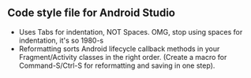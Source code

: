 ## Code style file for Android Studio 

- Uses Tabs for indentation, NOT Spaces. OMG, stop using spaces for indentation, it's so 1980-s
- Reformatting sorts Android lifecycle callback methods in your Fragment/Activity classes in the right order. (Create a macro for Command-S/Ctrl-S for reformatting and saving in one step).

